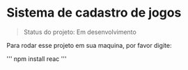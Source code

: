 <h1>Sistema de cadastro de jogos</h1>

> Status do projeto: Em desenvolvimento

Para rodar esse projeto em sua maquina, por favor digite: 

'''
npm install reac
'''
